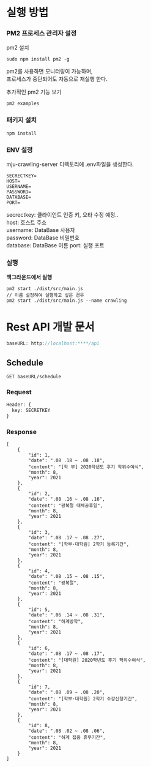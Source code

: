 # 실행 방법

### PM2 프로세스 관리자 설정
pm2 설치
```
sudo npm install pm2 -g
```
pm2를 사용하면 모니터링이 가능하며,  
프로세스가 중단되어도 자동으로 재실행 한다.

추가적인 pm2 기능 보기
```
pm2 examples
```

### 패키지 설치
```
npm install
```


### ENV 설정
mju-crawling-server 디렉토리에 .env파일을 생성한다.
```
SECRECTKEY=
HOST=
USERNAME=
PASSWORD=
DATABASE=
PORT=
```
secrectkey: 클라이언트 인증 키, 오타 수정 예정..  
host: 호스트 주소  
username: DataBase 사용자  
password: DataBase 비밀번호  
database: DataBase 이름
port: 실행 포트

### 실행
**백그라운드에서 실행**
```
pm2 start ./dist/src/main.js
// 이름 설정하여 실행하고 싶은 경우
pm2 start ./dist/src/main.js --name crawling
```

# Rest API 개발 문서
```typescript
baseURL: http://localhost:****/api
```
## Schedule
```GET baseURL/schedule```
### Request
```typescript
Header: {
  key: SECRETKEY
}
```
### Response
```
[
    {
        "id": 1,
        "date": ".08 .18 ~ .08 .18",
        "content": "[학 부] 2020학년도 후기 학위수여식",
        "month": 8,
        "year": 2021
    },
    {
        "id": 2,
        "date": ".08 .16 ~ .08 .16",
        "content": "광복절 대체공휴일",
        "month": 8,
        "year": 2021
    },
    {
        "id": 3,
        "date": ".08 .17 ~ .08 .27",
        "content": "[학부·대학원] 2학기 등록기간",
        "month": 8,
        "year": 2021
    },
    {
        "id": 4,
        "date": ".08 .15 ~ .08 .15",
        "content": "광복절",
        "month": 8,
        "year": 2021
    },
    {
        "id": 5,
        "date": ".06 .14 ~ .08 .31",
        "content": "하계방학",
        "month": 8,
        "year": 2021
    },
    {
        "id": 6,
        "date": ".08 .17 ~ .08 .17",
        "content": "[대학원] 2020학년도 후기 학위수여식",
        "month": 8,
        "year": 2021
    },
    {
        "id": 7,
        "date": ".08 .09 ~ .08 .20",
        "content": "[학부·대학원] 2학기 수강신청기간",
        "month": 8,
        "year": 2021
    },
    {
        "id": 8,
        "date": ".08 .02 ~ .08 .06",
        "content": "하계 집중 휴무기간",
        "month": 8,
        "year": 2021
    }
]
```
